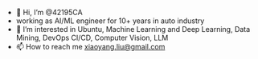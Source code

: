 - 👋 Hi, I’m @42195CA
- working as AI/ML engineer for 10+ years in auto industry
- 👀 I’m interested in Ubuntu, Machine Learning and Deep Learning, Data Mining, DevOps CI/CD, Computer Vision, LLM 
- 📫 How to reach me xiaoyang.liu@gmail.com

<!---
42195CA/42195CA is a ✨ special ✨ repository because its `README.md` (this file) appears on your GitHub profile.
You can click the Preview link to take a look at your changes.
--->
